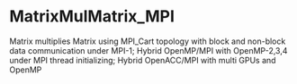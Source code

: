 # MatrixMulMatrix_MPI
Matrix multiplies Matrix using MPI_Cart topology with block and non-block data communication under MPI-1; Hybrid OpenMP/MPI with OpenMP-2,3,4 under MPI thread initializing; Hybrid OpenACC/MPI with multi GPUs and OpenMP
